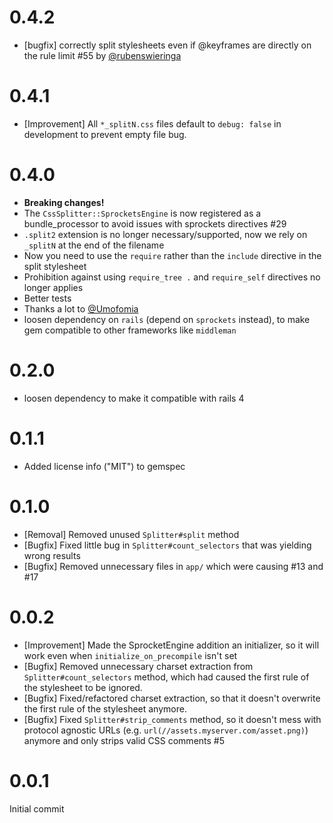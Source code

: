 # 0.4.2

* [bugfix] correctly split stylesheets even if @keyframes are directly on the rule limit #55 by [@rubenswieringa](https://github.com/rubenswieringa)

# 0.4.1

* [Improvement] All `*_splitN.css` files default to `debug: false` in development to prevent empty file bug.

# 0.4.0

* **Breaking changes!**
* The `CssSplitter::SprocketsEngine` is now registered as a bundle_processor to avoid issues with sprockets directives #29
 * `.split2` extension is no longer necessary/supported, now we rely on `_splitN` at the end of the filename
 * Now you need to use the `require` rather than the `include` directive in the split stylesheet
 * Prohibition against using `require_tree .` and `require_self` directives no longer applies
 * Better tests
 * Thanks a lot to [@Umofomia](https://github.com/Umofomia)
* loosen dependency on `rails` (depend on `sprockets` instead), to make gem compatible to other frameworks like `middleman`

# 0.2.0

* loosen dependency to make it compatible with rails 4

# 0.1.1

* Added license info ("MIT") to gemspec

# 0.1.0

* [Removal] Removed unused `Splitter#split` method
* [Bugfix] Fixed little bug in `Splitter#count_selectors` that was yielding wrong results
* [Bugfix] Removed unnecessary files in `app/` which were causing #13 and #17

# 0.0.2

* [Improvement] Made the SprocketEngine addition an initializer, so it will work even when `initialize_on_precompile` isn't set
* [Bugfix] Removed unnecessary charset extraction from `Splitter#count_selectors` method, which had caused the first rule of the stylesheet to be ignored.
* [Bugfix] Fixed/refactored charset extraction, so that it doesn't overwrite the first rule of the stylesheet anymore.
* [Bugfix] Fixed `Splitter#strip_comments` method, so it doesn't mess with protocol agnostic URLs (e.g. `url(//assets.myserver.com/asset.png)`) anymore and only strips valid CSS comments #5

# 0.0.1

Initial commit
